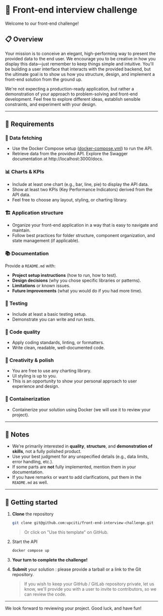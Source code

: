 # 🚀 Front-end interview challenge

Welcome to our front-end challenge!

## 📋 Overview

Your mission is to conceive an elegant, high-performing way to present the provided data to the end user. We encourage you to be creative in how you display this data—just remember to keep things simple and intuitive. You'll be building a user interface that interacts with the provided backend, but the ultimate goal is to show us how you structure, design, and implement a front-end solution from the ground up.

We're not expecting a production-ready application, but rather a demonstration of your approach to problem-solving and front-end development. Feel free to explore different ideas, establish sensible constraints, and experiment with your design.

---

## 📌 Requirements

### 📡 Data fetching

- Use the Docker Compose setup ([docker-compose.yml](./docker-compose.yml)) to run the API.
- Retrieve data from the provided API. Explore the Swagger documentation at http://localhost:3000/docs.

### 📊 Charts & KPIs

- Include at least one chart (e.g., bar, line, pie) to display the API data.
- Show at least two KPIs (Key Performance Indicators) derived from the API data.
- Feel free to choose any layout, styling, or charting library.

### 🏗️ Application structure

- Organize your front-end application in a way that is easy to navigate and maintain.
- Follow best practices for folder structure, component organization, and state management (if applicable).

### 📚 Documentation

Provide a `README.md` with:

- **Project setup instructions** (how to run, how to test).
- **Design decisions** (why you chose specific libraries or patterns).
- **Limitations** or known issues.
- **Future improvements** (what you would do if you had more time).

### 🧪 Testing

- Include at least a basic testing setup.
- Demonstrate you can write and run tests.

### 🧹 Code quality

- Apply coding standards, linting, or formatters.
- Write clean, readable, well-documented code.

### 🎨 Creativity & polish

- You are free to use any charting library.
- UI styling is up to you.
- This is an opportunity to show your personal approach to user experience and design.

### 🐳 Containerization

- Containerize your solution using Docker (we will use it to review your project).

---

## 📝 Notes

- We're primarily interested in **quality**, **structure**, and **demonstration of skills**, not a fully polished product.
- Use your best judgment for any unspecified details (e.g., data limits, error handling, etc.).
- If some parts are **not** fully implemented, mention them in your documentation.
- If you have remarks or want to add clarifications, put them in the `README.md` as well.

---

## 🚀 Getting started

1. **Clone** the repository

   ```bash
   git clone git@github.com:upciti/front-end-interview-challenge.git
   ```

   > Or click on "Use this template" on GitHub.

1. Start the API

   ```bash
   docker compose up
   ```

1. **Your turn to complete the challenge!**

1. **Submit** your solution : please provide a tarball or a link to the Git repository.
   > If you wish to keep your GitHub / GitLab repository private, let us know, we'll provide you with a user to invite to contributors, so we can review the code.

---

We look forward to reviewing your project. Good luck, and have fun!
